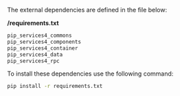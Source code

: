 
The external dependencies are defined in the file below:

**/requirements.txt**

```txt
pip_services4_commons
pip_services4_components
pip_services4_container
pip_services4_data
pip_services4_rpc
```

To install these dependencies use the following command:

```bash
pip install -r requirements.txt
```

